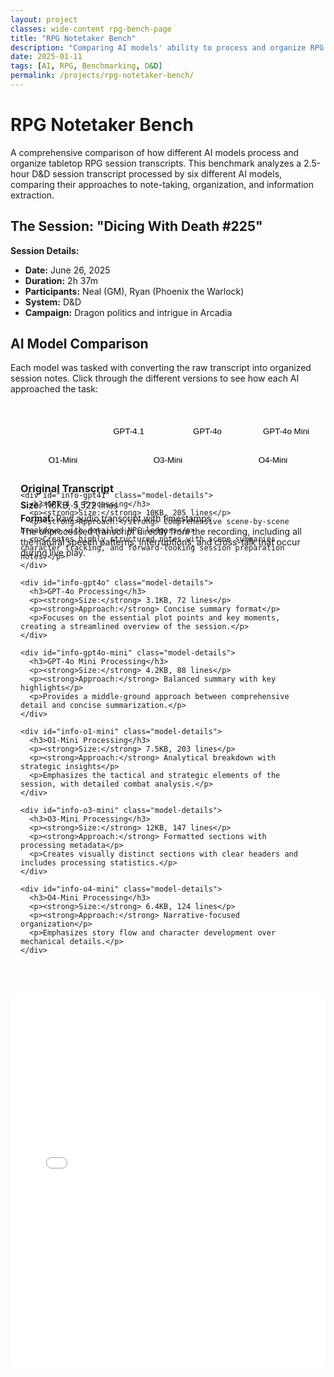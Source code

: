 ```yaml
---
layout: project
classes: wide-content rpg-bench-page
title: "RPG Notetaker Bench"
description: "Comparing AI models' ability to process and organize RPG session transcripts"
date: 2025-01-11
tags: [AI, RPG, Benchmarking, D&D]
permalink: /projects/rpg-notetaker-bench/
---
```


# RPG Notetaker Bench

A comprehensive comparison of how different AI models process and organize tabletop RPG session transcripts. This benchmark analyzes a 2.5-hour D&D session transcript processed by six different AI models, comparing their approaches to note-taking, organization, and information extraction.

## The Session: "Dicing With Death #225"

**Session Details:**
- **Date:** June 26, 2025
- **Duration:** 2h 37m
- **Participants:** Neal (GM), Ryan (Phoenix the Warlock)
- **System:** D&D
- **Campaign:** Dragon politics and intrigue in Arcadia

## AI Model Comparison

Each model was tasked with converting the raw transcript into organized session notes. Click through the different versions to see how each AI approached the task:

<div class="rpg-bench-navigator">
  <div class="model-tabs">
    <button class="tab-button active" onclick="showModel('original')">Original Transcript</button>
    <button class="tab-button" onclick="showModel('gpt41')">GPT-4.1</button>
    <button class="tab-button" onclick="showModel('gpt4o')">GPT-4o</button>
    <button class="tab-button" onclick="showModel('gpt4o-mini')">GPT-4o Mini</button>
    <button class="tab-button" onclick="showModel('o1-mini')">O1-Mini</button>
    <button class="tab-button" onclick="showModel('o3-mini')">O3-Mini</button>
    <button class="tab-button" onclick="showModel('o4-mini')">O4-Mini</button>
  </div>
  
  <div class="model-info">
    <div id="info-original" class="model-details active">
      <h3>Original Transcript</h3>
      <p><strong>Size:</strong> 116KB, 5,522 lines</p>
      <p><strong>Format:</strong> Raw audio transcript with timestamps</p>
      <p>The unprocessed transcript directly from the recording, including all the natural speech patterns, interruptions, and cross-talk that occur during live play.</p>
    </div>
    
    <div id="info-gpt41" class="model-details">
      <h3>GPT-4.1 Processing</h3>
      <p><strong>Size:</strong> 10KB, 205 lines</p>
      <p><strong>Approach:</strong> Comprehensive scene-by-scene breakdown with detailed NPC ledgers</p>
      <p>Creates highly structured notes with scene summaries, character tracking, and forward-looking session preparation notes.</p>
    </div>
    
    <div id="info-gpt4o" class="model-details">
      <h3>GPT-4o Processing</h3>
      <p><strong>Size:</strong> 3.1KB, 72 lines</p>
      <p><strong>Approach:</strong> Concise summary format</p>
      <p>Focuses on the essential plot points and key moments, creating a streamlined overview of the session.</p>
    </div>
    
    <div id="info-gpt4o-mini" class="model-details">
      <h3>GPT-4o Mini Processing</h3>
      <p><strong>Size:</strong> 4.2KB, 88 lines</p>
      <p><strong>Approach:</strong> Balanced summary with key highlights</p>
      <p>Provides a middle-ground approach between comprehensive detail and concise summarization.</p>
    </div>
    
    <div id="info-o1-mini" class="model-details">
      <h3>O1-Mini Processing</h3>
      <p><strong>Size:</strong> 7.5KB, 203 lines</p>
      <p><strong>Approach:</strong> Analytical breakdown with strategic insights</p>
      <p>Emphasizes the tactical and strategic elements of the session, with detailed combat analysis.</p>
    </div>
    
    <div id="info-o3-mini" class="model-details">
      <h3>O3-Mini Processing</h3>
      <p><strong>Size:</strong> 12KB, 147 lines</p>
      <p><strong>Approach:</strong> Formatted sections with processing metadata</p>
      <p>Creates visually distinct sections with clear headers and includes processing statistics.</p>
    </div>
    
    <div id="info-o4-mini" class="model-details">
      <h3>O4-Mini Processing</h3>
      <p><strong>Size:</strong> 6.4KB, 124 lines</p>
      <p><strong>Approach:</strong> Narrative-focused organization</p>
      <p>Emphasizes story flow and character development over mechanical details.</p>
    </div>
  </div>
</div>

<div class="rpg-content-viewer">
  <iframe id="content-frame" src="/assets/rpg_notetaker_bench/display.html?file=original" width="100%" frameborder="0"></iframe>
</div>


<script>
function showModel(modelId) {
  // Update tabs
  document.querySelectorAll('.tab-button').forEach(btn => btn.classList.remove('active'));
  document.querySelector(`button[onclick="showModel('${modelId}')"]`).classList.add('active');
  
  // Update info panels
  document.querySelectorAll('.model-details').forEach(panel => panel.classList.remove('active'));
  document.getElementById(`info-${modelId}`).classList.add('active');
  
  // Update iframe
  const fileMap = {
    'original': 'original',
    'gpt41': 'gpt_4.1',
    'gpt4o': 'gpt_4o', 
    'gpt4o-mini': 'gpt_4o_mini',
    'o1-mini': 'o1_mini',
    'o3-mini': 'o3_mini',
    'o4-mini': 'o4_mini'
  };
  
  document.getElementById('content-frame').src = `/assets/rpg_notetaker_bench/display.html?file=${fileMap[modelId]}`;
}
</script>

<style>
.rpg-bench-navigator {
  margin: 2rem 0;
  border: 1px solid var(--border-color);
  border-radius: 8px;
  overflow: hidden;
}

.model-tabs {
  display: flex;
  flex-wrap: wrap;
  background: var(--surface-color);
  border-bottom: 1px solid var(--border-color);
}

.tab-button {
  flex: 1;
  min-width: 120px;
  padding: 12px 16px;
  border: none;
  background: transparent;
  cursor: pointer;
  font-weight: 500;
  transition: all 0.2s ease;
  border-right: 1px solid var(--border-color);
}

.tab-button:last-child {
  border-right: none;
}

.tab-button:hover {
  background: var(--hover-color);
}

.tab-button.active {
  background: var(--primary-color);
  color: white;
}

.model-info {
  position: relative;
  min-height: 120px;
  padding: 1rem;
}

.model-details {
  position: absolute;
  top: 1rem;
  left: 1rem;
  right: 1rem;
  opacity: 0;
  transform: translateY(10px);
  transition: all 0.3s ease;
  pointer-events: none;
}

.model-details.active {
  opacity: 1;
  transform: translateY(0);
  pointer-events: auto;
}

.model-details h3 {
  margin: 0 0 0.5rem 0;
  color: var(--primary-color);
}

.model-details p {
  margin: 0.25rem 0;
}

.rpg-content-viewer {
  margin: 2rem 0;
  border: 1px solid var(--border-color);
  border-radius: 8px;
  overflow: hidden;
}

.rpg-content-viewer iframe {
  display: block;
  width: 100%;
  min-height: 600px;
}

@media (max-width: 768px) {
  .model-tabs {
    flex-direction: column;
  }
  
  .tab-button {
    flex: none;
    border-right: none;
    border-bottom: 1px solid var(--border-color);
  }
  
  .tab-button:last-child {
    border-bottom: none;
  }
}
</style> 